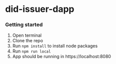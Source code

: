 # did-issuer-dapp


### Getting started
1. Open terminal
2. Clone the repo
3. Run `npm install` to install node packages
4. Run `npm run local`
5. App should be running in https://localhost:8080